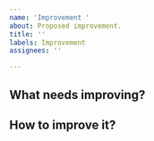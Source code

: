 ```yaml
---
name: 'Improvement '
about: Proposed improvement.
title: ''
labels: Improvement
assignees: ''

---
```


## What needs improving?


## How to improve it?
